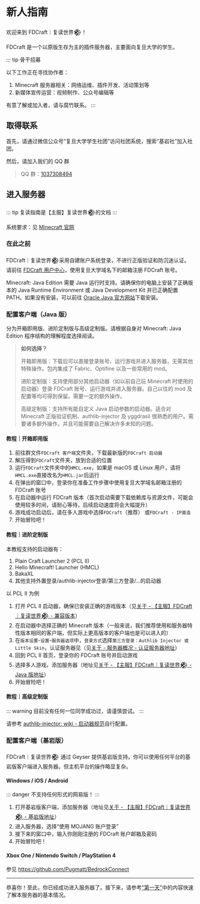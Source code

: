# 新人指南

欢迎来到 FDCraft｜复读世界𒆙！

FDCraft 是一个以原版生存为主的插件服务器，主要面向复旦大学的学生。

::: tip 骨干招募

以下工作正在寻找协作者：

1. Minecraft 服务器相关：网络运维、插件开发、活动策划等
2. 新媒体宣传运营：视频制作、公众号编辑等

有意了解或加入者，请与腐竹联系。
:::

## 取得联系

首先，请通过微信公众号“复旦大学学生社团”访问社团系统，搜索“基岩社”加入社团。

然后，请加入我们的 QQ 群

> QQ 群：[1037308494](https://qm.qq.com/cgi-bin/qm/qr?k=5UByHLWaGmk0sAgFSGGYx78F_zgiArVk&jump_from=webapi)

## 进入服务器

::: tip
复读指南是【主服】复读世界𒆙的文档
:::

系统要求：见 [Minecraft 官网](https://www.minecraft.net/zh-hans/store/minecraft-java-edition#features2)

### 在此之前

FDCraft｜复读世界𒆙采用自建账户系统登录，不进行正版验证和防沉迷认证。请前往 [FDCraft 用户中心](https://auth.fdc.hath.top)，使用复旦大学域名下的邮箱注册 FDCraft 账号。

Minecraft: Java Edition 需要 Java 运行时支持。请确保你的电脑上安装了正确版本的 Java Runtime Environment 或 Java Development Kit 并已正确配置 PATH。如果没有安装，可以前往 [Oracle Java 官方网站](https://www.oracle.com/java/technologies/downloads)下载安装。

### 配置客户端（Java 版）

分为开箱即用版、进阶定制版与高级定制版。请根据自身对 Minecraft: Java Edition 程序结构的理解程度选择阅读。

> **如何选择？**
>
> 开箱即用版：下载后可以直接登录账号、运行游戏并进入服务器，无需其他特殊操作。包内集成了 Fabric、Optifine 以及一些常用的 mod。
>
> 进阶定制版：支持使用部分其他启动器（如以前自己玩 Minecraft 时使用的启动器）登录 FDCraft 账号、运行游戏并进入服务器。自己以往的 mod 及配置等均可得到保留。需要一定的额外操作。
>
> 高级定制版：支持所有能自定义 Java 启动参数的启动器。适合对 Minecraft 正版验证机制、authlib-injector 及 yggdrasil 很熟悉的用户。需要诸多额外操作，并且可能需要自己解决许多未知的问题。

#### 教程｜开箱即用版

1. 前往群文件`FDCraft 客户端`文件夹，下载最新版的`FDCraft 启动器`
2. 解压得到`FDCraft`文件夹，放到合适的位置
3. 运行`FDCraft`文件夹中的`HMCL.exe`，如果是 macOS 或 Linux 用户，请将`HMCL.exe`直接改名为`HMCL.jar`后运行
4. 在弹出的窗口中，登录你在准备工作步骤中使用复旦大学域名邮箱注册的 FDCraft 账号
5. 在启动器中运行 FDCraft 版本（首次启动需要下载依赖库与资源文件，可能会使用较多时间，请耐心等待，后续启动速度将会大幅提升）
6. 游戏成功启动后，请在多人游戏中选择`FDCraft`（推荐） 或`FDCraft - IP直连`
7. 开始冒险吧！

#### 教程｜进阶定制版

本教程支持的启动器有：

1. Plain Craft Launcher 2 (PCL II)
2. Hello Minecraft! Launcher (HMCL)
3. BakaXL
4. 其他支持外置登录/authlib-injector登录/第三方登录/...的启动器

以 PCL II 为例

1. 打开 PCL II 启动器，确保已安装正确的游戏版本（见[关于 - 【主服】FDCraft｜复读世界𒆙 - 兼容版本](/about/#【主服】复读世界𒆙)）
2. 在启动器中选择正确的 Minecraft 版本（一般来说，我们推荐使用和服务器特性版本相同的客户端，但实际上更高版本的客户端也是可以进入的）
3. 在`版本设置`-`设置`-`服务器选项`中，`登录方式`选择`第三方登录：Authlib Injector 或 Little Skin`，认证服务器见（见[关于 - 服务器概况 - 认证服务器地址](/about/#服务器概况)）
4. 回到 PCL II 首页，登录你的 FDCraft 账号并启动游戏
5. 选择多人游戏，添加服务器（地址见[关于 - 【主服】FDCraft｜复读世界𒆙 - Java 版地址](/about/#【主服】复读世界𒆙)）
6. 开始冒险吧！

#### 教程｜高级定制版

::: warning
目前没有任何一位同学成功过，请谨慎尝试。
:::

请参考 [authlib-injector: wiki - 启动器规范](https://github.com/yushijinhun/authlib-injector/wiki/%E5%90%AF%E5%8A%A8%E5%99%A8%E6%8A%80%E6%9C%AF%E8%A7%84%E8%8C%83)自行配置。

### 配置客户端（基岩版）

FDCraft｜复读世界𒆙 通过 Geyser 提供基岩版支持。你可以使用任何平台的基岩版客户端进入服务器。但主机平台的操作略显复杂。

#### Windows / iOS / Android

::: danger
不支持任何形式的网易版！
:::

1. 打开基岩版客户端，添加服务器（地址见[关于 - 【主服】FDCraft｜复读世界𒆙 - 基岩版地址](/about/#【主服】复读世界𒆙)）
2. 进入服务器，选择“使用 MOJANG 账户登录”
3. 接下来的窗口中，输入你刚刚注册的 FDCraft 账户邮箱及密码
4. 开始冒险吧！

#### Xbox One / Nintendo Switch / PlayStation 4

参见 https://github.com/Pugmatt/BedrockConnect

---

恭喜你！至此，你已经成功进入服务器了。接下来，请参考["第一天"](/guide/)中的内容快速了解本服务器的基本情况。
